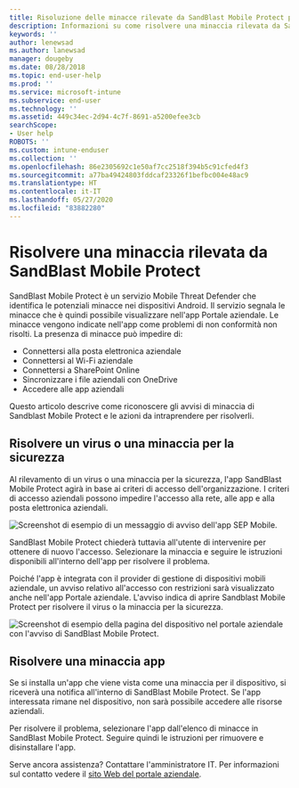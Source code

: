 ```yaml
---
title: Risoluzione delle minacce rilevate da SandBlast Mobile Protect per Android | Microsoft Docs
description: Informazioni su come risolvere una minaccia rilevata da SandBlast Mobile Protect per Android.
keywords: ''
author: lenewsad
ms.author: lanewsad
manager: dougeby
ms.date: 08/28/2018
ms.topic: end-user-help
ms.prod: ''
ms.service: microsoft-intune
ms.subservice: end-user
ms.technology: ''
ms.assetid: 449c34ec-2d94-4c7f-8691-a5200efee3cb
searchScope:
- User help
ROBOTS: ''
ms.custom: intune-enduser
ms.collection: ''
ms.openlocfilehash: 86e2305692c1e50af7cc2518f394b5c91cfed4f3
ms.sourcegitcommit: a77ba49424803fddcaf23326f1befbc004e48ac9
ms.translationtype: HT
ms.contentlocale: it-IT
ms.lasthandoff: 05/27/2020
ms.locfileid: "83882280"
---
```

# <a name="resolve-a-threat-found-by-sandblast-mobile-protect"></a>Risolvere una minaccia rilevata da SandBlast Mobile Protect

SandBlast Mobile Protect è un servizio Mobile Threat Defender che identifica le potenziali minacce nei dispositivi Android. Il servizio segnala le minacce che è quindi possibile visualizzare nell'app Portale aziendale. Le minacce vengono indicate nell'app come problemi di non conformità non risolti. La presenza di minacce può impedire di:   

* Connettersi alla posta elettronica aziendale
* Connettersi al Wi-Fi aziendale
* Connettersi a SharePoint Online
* Sincronizzare i file aziendali con OneDrive
* Accedere alle app aziendali

Questo articolo descrive come riconoscere gli avvisi di minaccia di Sandblast Mobile Protect e le azioni da intraprendere per risolverli.  

## <a name="troubleshoot-virus-or-security-threat"></a>Risolvere un virus o una minaccia per la sicurezza  
Al rilevamento di un virus o una minaccia per la sicurezza, l'app SandBlast Mobile Protect agirà in base ai criteri di accesso dell'organizzazione. I criteri di accesso aziendali possono impedire l'accesso alla rete, alle app e alla posta elettronica aziendali.  

![Screenshot di esempio di un messaggio di avviso dell'app SEP Mobile.](./media/skycure-list-of-potential-issues-android.png)  

SandBlast Mobile Protect chiederà tuttavia all'utente di intervenire per ottenere di nuovo l'accesso. Selezionare la minaccia e seguire le istruzioni disponibili all'interno dell'app per risolvere il problema.

Poiché l'app è integrata con il provider di gestione di dispositivi mobili aziendale, un avviso relativo all'accesso con restrizioni sarà visualizzato anche nell'app Portale aziendale. L'avviso indica di aprire Sandblast Mobile Protect per risolvere il virus o la minaccia per la sicurezza.

  ![Screenshot di esempio della pagina del dispositivo nel portale aziendale con l'avviso di SandBlast Mobile Protect.](./media/CP-lookout-virus-banner-1808.png)  

## <a name="troubleshoot-an-app-threat"></a>Risolvere una minaccia app  

Se si installa un'app che viene vista come una minaccia per il dispositivo, si riceverà una notifica all'interno di SandBlast Mobile Protect. Se l'app interessata rimane nel dispositivo, non sarà possibile accedere alle risorse aziendali.  

Per risolvere il problema, selezionare l'app dall'elenco di minacce in SandBlast Mobile Protect. Seguire quindi le istruzioni per rimuovere e disinstallare l'app.     

Serve ancora assistenza? Contattare l'amministratore IT. Per informazioni sul contatto vedere il [sito Web del portale aziendale](https://go.microsoft.com/fwlink/?linkid=2010980).
